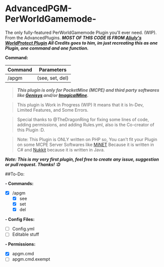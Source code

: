 # AdvancedPGM-PerWorldGamemode-
The only fully-featured PerWorldGamemode Plugin you'll ever need. (WIP). From the AdvancedPlugins. _**MOST OF THIS CODE IS FROM [Aliuly's WorldProtect Plugin](https://github.com/Muirfield/pocketmine-plugins/tree/master/WorldProtect) All Credits goes to him, im just recreating this as one Plugin, one command and one function.**_


**Command:**


Command | Parameters
--------|----------
/apgm | (see, set, del)



>_**This plugin is only for PocketMine (MCPE) and third party softwares like [Genisys](https://github.com/iTXTech/Genisys) and/or [ImagicalMine](https://github.com/ImagicalMine/ImagicalMine).**_


> This plugin is Work in Progress (WIP) It means that it is In-Dev, Limited Features, and Some Errors.

> Special thanks to @TheDragonRing for fixing some lines of code, adding permissions, and adding Rules.yml, also is the Co-creator of this Plugin :D.

> Note: This Plugin is ONLY written on PHP so, You can't fit your Plugin on some MCPE Server Softwares like [MiNET](https://github.com/NiclasOlofsson/MiNET) Because it is written in C# and [Nukkit](https://github.com/Nukkit/Nukkit) because it is written in Java.


**_Note: This is my very first plugin, feel free to create any issue, suggestion or pull request. Thanks! :D_**

##To-Do:

**- Commands:**
 - [x] /apgm
   - [x] see
   - [x] set
   - [x] del
 
**- Config Files:**
- [ ] Config.yml
 - [ ] Editable stuff

**- Permissions:**
 - [x] apgm.cmd
  - [ ] apgm.cmd.exempt
